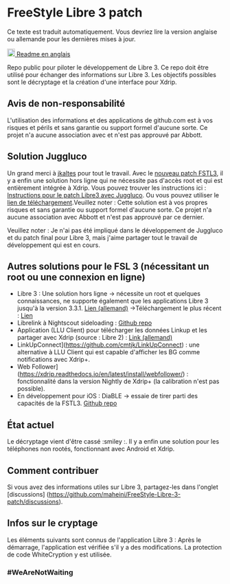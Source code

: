 
# FreeStyle Libre 3 patch

Ce texte est traduit automatiquement. Vous devriez lire la version anglaise ou allemande pour les dernières mises à jour.

<a href="README.md"><img alt="EN" src="https://user-images.githubusercontent.com/65506676/190852356-073bf576-6e3a-45f3-a658-be1c4a8d7286.png" width="18px" /> Readme en anglais</a>

Repo public pour piloter le développement de Libre 3. Ce repo doit être utilisé pour échanger des informations sur Libre 3. Les objectifs possibles sont le décryptage et la création d'une interface pour Xdrip.

## Avis de non-responsabilité

L'utilisation des informations et des applications de github.com est à vos risques et périls et sans garantie ou support formel d'aucune sorte. Ce projet n'a aucune association avec et n'est pas approuvé par Abbott.

## Solution Juggluco

Un grand merci à [jkaltes](http://jkaltes.byethost16.com/) pour tout le travail. Avec le [nouveau patch FSTL3](http://jkaltes.byethost16.com/Juggluco/libre3/), il y a enfin une solution hors ligne qui ne nécessite pas d'accès root et qui est entièrement intégrée à Xdrip. Vous pouvez trouver les instructions ici : [Instructions pour le patch Libre3 avec Juggluco](./Juggluco-solution/instructions/fr/instructions.md). Ou vous pouvez utiliser le [lien de téléchargement](./Juggluco-solution/versions/latest/Libre-3-patch.apk?raw=1).Veuillez noter : Cette solution est à vos propres risques et sans garantie ou support formel d'aucune sorte. Ce projet n'a aucune association avec Abbott et n'est pas approuvé par ce dernier.

Veuillez noter : Je n'ai pas été impliqué dans le développement de Juggluco et du patch final pour Libre 3, mais j'aime partager tout le travail de développement qui est en cours.

## Autres solutions pour le FSL 3 (nécessitant un root ou une connexion en ligne)

- Libre 3 : Une solution hors ligne -> nécessite un root et quelques connaissances, ne supporte également que les applications Libre 3 jusqu'à la version 3.3.1. [Lien (allemand)](https://insulinclub.de/index.php?thread/33795-free-three-ein-xposed-lsposed-modul-f%C3%BCr-libre-3-aktueller-wert-am-sperrbildschir/)
    ->Téléchargement le plus récent : [Lien](https://mega.nz/file/H51h3ILS#65mfhvDvPbtnbdWSOeXHHNxABDD60nP7iODxaDN_QPk)
- Librelink à Nightscout sideloading : [Github repo](https://github.com/timoschlueter/nightscout-librelink-up)
- Application (LLU Client) pour télécharger les données Linkup et les partager avec Xdrip (source : Libre 2) : [Link (allemand)](https://insulinclub.de/index.php?thread/33987-llu-client/&postID=654144#post654144)
- LinkUpConnect](https://github.com/cmtjk/LinkUpConnect) : une alternative à LLU Client qui est capable d'afficher les BG comme notifications avec Xdrip+.
- Web Follower](https://xdrip.readthedocs.io/en/latest/install/webfollower/) : fonctionnalité dans la version Nightly de Xdrip+ (la calibration n'est pas possible).
- En développement pour iOS : DiaBLE -> essaie de tirer parti des capacités de la FSTL3. [Github repo](https://github.com/gui-dos/DiaBLE)

## État actuel

Le décryptage vient d'être cassé :smiley :. Il y a enfin une solution pour les téléphones non rootés, fonctionnant avec Android et Xdrip.

## Comment contribuer

Si vous avez des informations utiles sur Libre 3, partagez-les dans l'onglet [discussions] (https://github.com/maheini/FreeStyle-Libre-3-patch/discussions).

## Infos sur le cryptage

Les éléments suivants sont connus de l'application Libre 3 : Après le démarrage, l'application est vérifiée s'il y a des modifications. La protection de code WhiteCryption y est utilisée.

### #WeAreNotWaiting